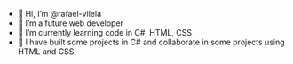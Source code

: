 - 👋 Hi, I’m @rafael-vilela
- 👀 I’m a future web developer
- 🌱 I’m currently learning code in C#, HTML, CSS
- 💞️ I have built some projects in C# and collaborate in some projects using HTML and CSS

<!---
rafael-vilela/rafael-vilela is a ✨ special ✨ repository because its `README.md` (this file) appears on your GitHub profile.
You can click the Preview link to take a look at your changes.
--->
